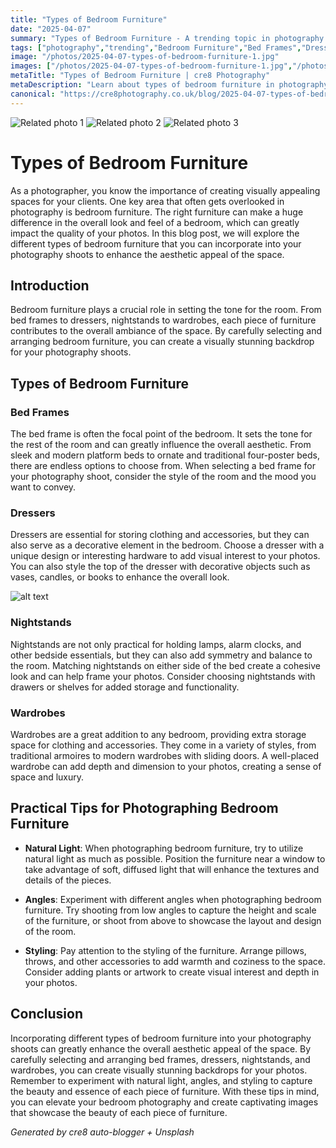 ```yaml
---
title: "Types of Bedroom Furniture"
date: "2025-04-07"
summary: "Types of Bedroom Furniture - A trending topic in photography."
tags: ["photography","trending","Bedroom Furniture","Bed Frames","Dressers","Nightstands","Wardrobes","Natural Light","Angles","Styling","Photography Shoots","Aesthetic Appeal"]
image: "/photos/2025-04-07-types-of-bedroom-furniture-1.jpg"
images: ["/photos/2025-04-07-types-of-bedroom-furniture-1.jpg","/photos/2025-04-07-types-of-bedroom-furniture-2.jpg","/photos/2025-04-07-types-of-bedroom-furniture-3.jpg"]
metaTitle: "Types of Bedroom Furniture | cre8 Photography"
metaDescription: "Learn about types of bedroom furniture in photography with practical tips and insights."
canonical: "https://cre8photography.co.uk/blog/2025-04-07-types-of-bedroom-furniture"
---
```



<div class="grid grid-cols-1 sm:grid-cols-2 md:grid-cols-3 gap-4">
  <img src="/photos/2025-04-07-types-of-bedroom-furniture-1.jpg" alt="Related photo 1" class="w-full rounded-lg" />
<img src="/photos/2025-04-07-types-of-bedroom-furniture-2.jpg" alt="Related photo 2" class="w-full rounded-lg" />
<img src="/photos/2025-04-07-types-of-bedroom-furniture-3.jpg" alt="Related photo 3" class="w-full rounded-lg" />
</div>


# Types of Bedroom Furniture

As a photographer, you know the importance of creating visually appealing spaces for your clients. One key area that often gets overlooked in photography is bedroom furniture. The right furniture can make a huge difference in the overall look and feel of a bedroom, which can greatly impact the quality of your photos. In this blog post, we will explore the different types of bedroom furniture that you can incorporate into your photography shoots to enhance the aesthetic appeal of the space.

## Introduction

Bedroom furniture plays a crucial role in setting the tone for the room. From bed frames to dressers, nightstands to wardrobes, each piece of furniture contributes to the overall ambiance of the space. By carefully selecting and arranging bedroom furniture, you can create a visually stunning backdrop for your photography shoots.

## Types of Bedroom Furniture

### Bed Frames

The bed frame is often the focal point of the bedroom. It sets the tone for the rest of the room and can greatly influence the overall aesthetic. From sleek and modern platform beds to ornate and traditional four-poster beds, there are endless options to choose from. When selecting a bed frame for your photography shoot, consider the style of the room and the mood you want to convey.

### Dressers

Dressers are essential for storing clothing and accessories, but they can also serve as a decorative element in the bedroom. Choose a dresser with a unique design or interesting hardware to add visual interest to your photos. You can also style the top of the dresser with decorative objects such as vases, candles, or books to enhance the overall look.

![alt text](/path/to/image)

### Nightstands

Nightstands are not only practical for holding lamps, alarm clocks, and other bedside essentials, but they can also add symmetry and balance to the room. Matching nightstands on either side of the bed create a cohesive look and can help frame your photos. Consider choosing nightstands with drawers or shelves for added storage and functionality.

### Wardrobes

Wardrobes are a great addition to any bedroom, providing extra storage space for clothing and accessories. They come in a variety of styles, from traditional armoires to modern wardrobes with sliding doors. A well-placed wardrobe can add depth and dimension to your photos, creating a sense of space and luxury.

## Practical Tips for Photographing Bedroom Furniture

- **Natural Light**: When photographing bedroom furniture, try to utilize natural light as much as possible. Position the furniture near a window to take advantage of soft, diffused light that will enhance the textures and details of the pieces.

- **Angles**: Experiment with different angles when photographing bedroom furniture. Try shooting from low angles to capture the height and scale of the furniture, or shoot from above to showcase the layout and design of the room.

- **Styling**: Pay attention to the styling of the furniture. Arrange pillows, throws, and other accessories to add warmth and coziness to the space. Consider adding plants or artwork to create visual interest and depth in your photos.

## Conclusion

Incorporating different types of bedroom furniture into your photography shoots can greatly enhance the overall aesthetic appeal of the space. By carefully selecting and arranging bed frames, dressers, nightstands, and wardrobes, you can create visually stunning backdrops for your photos. Remember to experiment with natural light, angles, and styling to capture the beauty and essence of each piece of furniture. With these tips in mind, you can elevate your bedroom photography and create captivating images that showcase the beauty of each piece of furniture.

*Generated by cre8 auto-blogger + Unsplash*
